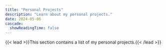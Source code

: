 ```yaml
---
title: "Personal Projects"
description: "Learn about my personal projects."
date: 2024-05-06
cascade:
  showReadingTime: false
---
```


{{< lead >}}This section contains a list of my personal projects.{{< /lead >}}